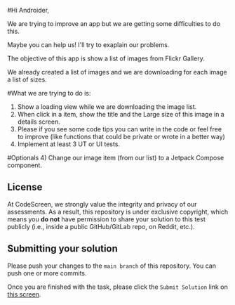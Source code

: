 #Hi Androider,

We are trying to improve an app but we are getting some difficulties to do this.

Maybe you can help us! I'll try to exaplain our problems.

The objective of this app is show a list of images from Flickr Gallery.

We already created a list of images and we are downloading for each image a list of sizes.

#What we are trying to do is:

1) Show a loading view while we are downloading the image list.
2) When click in a item, show the title and the Large size of this image in a details screen.
3) Please if you see some code tips you can write in the code or feel free to improve (like functions that could be private or wrote in a better way)
4) Implement at least 3 UT or UI tests.

#Optionals
4) Change our image item (from our list) to a Jetpack Compose component.
## License

At CodeScreen, we strongly value the integrity and privacy of our assessments. As a result, this repository is under exclusive copyright, which means you **do not** have permission to share your solution to this test publicly (i.e., inside a public GitHub/GitLab repo, on Reddit, etc.). <br>

## Submitting your solution

Please push your changes to the `main branch` of this repository. You can push one or more commits. <br>

Once you are finished with the task, please click the `Submit Solution` link on <a href="https://app.codescreen.com/candidate/1f9cdae9-ef23-4819-8cf4-639e33a08b11" target="_blank">this screen</a>.
